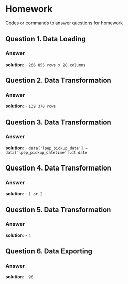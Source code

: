 # Homework

Codes or commands to answer questions for homework

## Question 1. Data Loading

### Answer 

**solution**: - `266 855 rows x 20 columns`

## Question 2. Data Transformation

### Answer 

**solution**: - `139 370 rows`

## Question 3. Data Transformation

### Answer 

**solution**: - `data['lpep_pickup_date'] = data['lpep_pickup_datetime'].dt.date`

## Question 4. Data Transformation

### Answer 

**solution**: - `1 or 2`

## Question 5. Data Transformation

### Answer 

**solution**: - `4`

## Question 6. Data Exporting

### Answer 

**solution**: - `96`